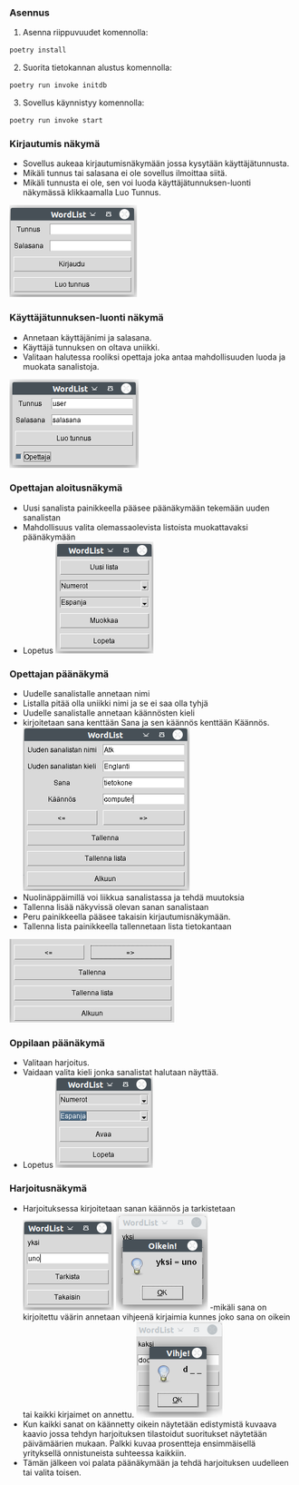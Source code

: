 ### Asennus

1. Asenna riippuvuudet komennolla:

```bash
poetry install
```

2. Suorita tietokannan alustus komennolla:

```bash
poetry run invoke initdb
```

3. Sovellus käynnistyy komennolla:

```bash
poetry run invoke start
```


### Kirjautumis näkymä

- Sovellus aukeaa kirjautumisnäkymään jossa kysytään käyttäjätunnusta.
- Mikäli tunnus tai salasana ei ole sovellus ilmoittaa siitä.
- Mikäli tunnusta ei ole, sen voi luoda käyttäjätunnuksen-luonti näkymässä klikkaamalla Luo Tunnus.

!["Kirjautumis näkymä"](kuvat/login.png)

### Käyttäjätunnuksen-luonti näkymä

- Annetaan käyttäjänimi ja salasana.
- Käyttäjä tunnuksen on oltava uniikki.
- Valitaan halutessa rooliksi opettaja joka antaa mahdollisuuden luoda ja muokata sanalistoja.

!["Käyttäjätunnuksen-luonti"](kuvat/newuser.png)

### Opettajan aloitusnäkymä

- Uusi sanalista painikkeella pääsee päänäkymään tekemään uuden sanalistan
- Mahdollisuus valita olemassaolevista listoista muokattavaksi päänäkymään
- Lopetus
!["Opettajan aloitusnäkymä"](kuvat/opettaja1.png)
### Opettajan päänäkymä

- Uudelle sanalistalle annetaan nimi
- Listalla pitää olla uniikki nimi ja se ei saa olla tyhjä
- Uudelle sanalistalle annetaan käännösten kieli
- kirjoitetaan sana kenttään Sana ja sen käännös kenttään Käännös.
!["Opettajan päänäkymä"](kuvat/opettaja2.png)
- Nuolinäppäimillä voi liikkua sanalistassa ja tehdä muutoksia
- Tallenna lisää näkyvissä olevan sanan sanalistaan
- Peru painikkeella pääsee takaisin kirjautumisnäkymään.
- Tallenna lista painikkeella tallennetaan lista tietokantaan

!["painikkeet"](kuvat/painikkeet.png)

### Oppilaan päänäkymä

- Valitaan harjoitus.
- Vaidaan valita kieli jonka sanalistat halutaan näyttää.
- Lopetus
!["Oppilaan päänäkymä"](kuvat/oppilas1.png)

### Harjoitusnäkymä

- Harjoituksessa kirjoitetaan sanan käännös ja tarkistetaan
!["Harjoitusnäkymä"](kuvat/oppilas2.png)
!["Oikein"](kuvat/oikein.png)
-mikäli sana on kirjoitettu väärin annetaan vihjeenä kirjaimia kunnes joko sana on oikein tai kaikki kirjaimet on annettu.
!["vihje"](kuvat/vihje.png)
- Kun kaikki sanat on käännetty oikein näytetään edistymistä kuvaava kaavio jossa tehdyn harjoituksen tilastoidut suoritukset näytetään päivämäärien mukaan. Palkki kuvaa prosentteja ensimmäisellä yrityksellä onnistuneista suhteessa kaikkiin.
- Tämän jälkeen voi palata päänäkymään ja tehdä harjoituksen uudelleen tai valita toisen.

